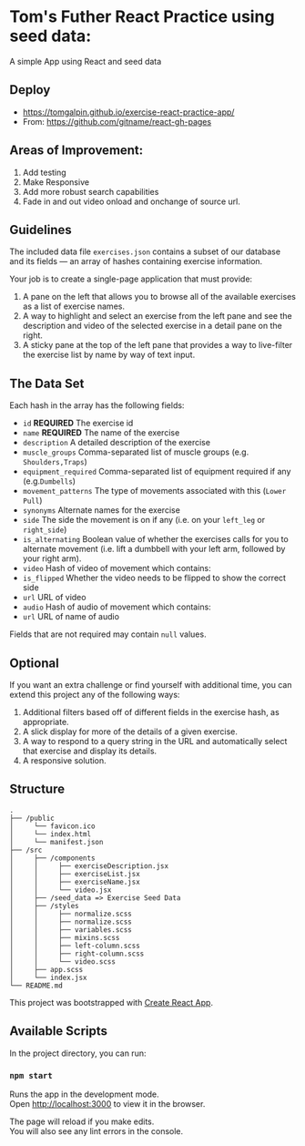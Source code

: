 # Tom's Futher React Practice using seed data:
A simple App using React and seed data

## Deploy
  - https://tomgalpin.github.io/exercise-react-practice-app/
  - From:  https://github.com/gitname/react-gh-pages

## Areas of Improvement:
1. Add testing
2. Make Responsive
3. Add more robust search capabilities
4. Fade in and out video onload and onchange of source url.

## Guidelines

The included data file `exercises.json` contains a subset of our database and its fields — an array of hashes containing exercise information.

Your job is to create a single-page application that must provide:

1. A pane on the left that allows you to browse all of the available exercises as a list of exercise names.
2. A way to highlight and select an exercise from the left pane and see the description and video of the selected exercise in a detail pane on the right.
3. A sticky pane at the top of the left pane that provides a way to live-filter the exercise list by name by way of text input.

## The Data Set

Each hash in the array has the following fields:
  - `id` **REQUIRED** The exercise id
  - `name` **REQUIRED** The name of the exercise
  - `description` A detailed description of the exercise
  - `muscle_groups` Comma-separated list of muscle groups (e.g. `Shoulders,Traps`)
  - `equipment_required` Comma-separated list of equipment required if any (e.g.`Dumbells`)
  - `movement_patterns` The type of movements associated with this (`Lower Pull`)
  - `synonyms` Alternate names for the exercise
  - `side` The side the movement is on if any (i.e. on your `left_leg` or `right_side`)
  - `is_alternating` Boolean value of whether the exercises calls for you to alternate movement (i.e. lift a dumbbell with your left arm, followed by your right arm).
  - `video` Hash of video of movement which contains:
  - `is_flipped` Whether the video needs to be flipped to show the correct side
  - `url` URL of video
  - `audio` Hash of audio of movement which contains:
  - `url` URL of name of audio

Fields that are not required may contain `null` values.

## Optional

If you want an extra challenge or find yourself with additional time, you can extend this project any of the following ways:

1. Additional filters based off of different fields in the exercise hash, as appropriate.
2. A slick display for more of the details of a given exercise.
3. A way to respond to a query string in the URL and automatically select that exercise and display its details.
4. A responsive solution.

## Structure
    .
    ├── /public 
    │     └── favicon.ico
    │     └── index.html
    │     └── manifest.json
    ├── /src     
    │     ├── /components
    │     │     ├── exerciseDescription.jsx
    │     │     ├── exerciseList.jsx
    │     │     ├── exerciseName.jsx
    │     │     └── video.jsx
    │     ├── /seed_data => Exercise Seed Data                    
    │     ├── /styles                    
    │     │     ├── normalize.scss 
    │     │     ├── normalize.scss
    │     │     ├── variables.scss   
    │     │     ├── mixins.scss
    │     │     ├── left-column.scss
    │     │     ├── right-column.scss 
    │     │     └── video.scss
    │     ├── app.scss
    │     └── index.jsx
    └── README.md


This project was bootstrapped with [Create React App](https://github.com/facebook/create-react-app).

## Available Scripts

In the project directory, you can run:

### `npm start`

Runs the app in the development mode.<br>
Open [http://localhost:3000](http://localhost:3000) to view it in the browser.

The page will reload if you make edits.<br>
You will also see any lint errors in the console.
